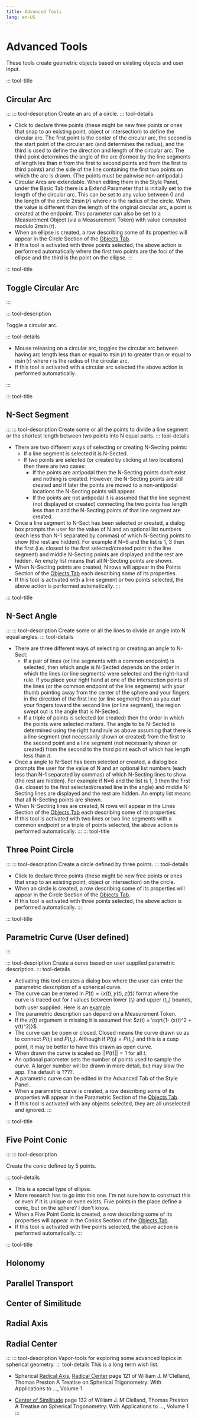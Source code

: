 ```yaml
---
title: Advanced Tools
lang: en-US
---
```


# Advanced Tools

These tools create geometric objects based on existing objects and user input.

::: tool-title

## Circular Arc

:::
::: tool-description
Create an arc of a circle.
::: tool-details

- Click to declare three points (these might be new free points or ones that snap to an existing point, object or intersection) to define the circular arc. The first point is the center of the circular arc, the second is the start point of the circular arc (and determines the radius), and the third is used to define the direction and length of the circular arc. The third point determines the angle of the arc (formed by the line segments of length les than $\pi$ from the first to second points and from the first to third points) and the side of the line containing the first two points on which the arc is drawn. (The points must be pairwise non-antipodal.)
- Circular Arcs are extendable. When editing them in the Style Panel, under the Basic Tab there is a Extend Parameter that is initially set to the length of the circular arc. This can be set to any value between 0 and the length of the circle $2\pi\sin(r)$ where $r$ is the radius of the circle. When the value is different than the length of the original circular arc, a point is created at the endpoint. This parameter can also be set to a Measurement Object (via a Measurement Token) with value computed modulo $2\pi\sin(r)$.
- When an ellipse is created, a row describing some of its properties will appear in the Circle Section of the [Objects Tab](/userguide/#objects-tab).
- If this tool is activated with three points selected, the above action is performed automatically where the first two points are the foci of the ellipse and the third is the point on the ellipse.
  :::

::: tool-title

## Toggle Circular Arc

:::

::: tool-description

Toggle a circular arc.

::: tool-details

- Mouse releasing on a circular arc, toggles the circular arc between having arc length less than or equal to $\pi\sin(r)$ to greater than or equal to $\pi\sin(r)$ where $r$ is the radius of the circular arc.
- If this tool is activated with a circular arc selected the above action is performed automatically.

:::

::: tool-title

## N-Sect Segment

:::
::: tool-description
Create some or all the points to divide a line segment or the shortest length between two points into N equal parts.
::: tool-details

- There are two different ways of selecting or creating N-Secting points:
  - If a line segment is selected it is N-Sected.
  - If two points are selected (or created by clicking at two locations) then there are two cases:
    - If the points are antipodal then the N-Secting points don't exist and nothing is created. However, the N-Secting points are still created and if later the points are moved to a non-antipodal locations the N-Secting points will appear.
    - If the points are not antipodal it is assumed that the line segment (not displayed or created) connecting the two points has length less than $\pi$ and the N-Secting points of that line segment are created.
- Once a line segment to N-Sect has been selected or created, a dialog box prompts the user for the value of N and an optional list numbers (each less than N-1 separated by commas) of which N-Secting points to show (the rest are hidden). For example if N=6 and the list is 1, 3 then the first (i.e. closest to the first selected/created point in the line segment) and middle N-Secting points are displayed and the rest are hidden. An empty list means that all N-Secting points are shown.
- When N-Secting points are created, N rows will appear in the Points Section of the [Objects Tab](/userguide/#objects-tab) each describing some of its properties.
- If this tool is activated with a line segment or two points selected, the above action is performed automatically.
  :::

::: tool-title

## N-Sect Angle

:::
::: tool-description
Create some or all the lines to divide an angle into N equal angles.
::: tool-details

- There are three different ways of selecting or creating an angle to N-Sect:
  - If a pair of lines (or line segments with a common endpoint) is selected, then which angle is N-Sected depends on the order in which the lines (or line segments) were selected and the right-hand rule. If you place your right hand at one of the intersection points of the lines (or the common endpoint of the line segments) with your thumb pointing away from the center of the sphere and your fingers in the direction of the first line (or line segment) then as you curl your fingers toward the second line (or line segment), the region swept out is the angle that is N-Sected.
  - If a triple of points is selected (or created) then the order in which the points were selected matters. The angle to be N-Sected is determined using the right hand rule as above assuming that there is a line segment (not necessarily shown or created) from the first to the second point and a line segment (not necessarily shown or created) from the second to the third point each of which has length less than $\pi$.
- Once a angle to N-Sect has been selected or created, a dialog box prompts the user for the value of N and an optional list numbers (each less than N-1 separated by commas) of which N-Secting lines to show (the rest are hidden). For example if N=6 and the list is 1, 3 then the first (i.e. closest to the first selected/created line in the angle) and middle N-Secting lines are displayed and the rest are hidden. An empty list means that all N-Secting points are shown.
- When N-Secting lines are created, N rows will appear in the Lines Section of the [Objects Tab](/userguide/#objects-tab) each describing some of its properties.
- If this tool is activated with two lines or two line segments with a common endpoint or a triple of points selected, the above action is performed automatically.
  :::
  ::: tool-title

## Three Point Circle

:::
::: tool-description
Create a circle defined by three points.
::: tool-details

- Click to declare three points (these might be new free points or ones that snap to an existing point, object or intersection) on the circle.
- When an circle is created, a row describing some of its properties will appear in the Circle Section of the [Objects Tab](/userguide/#objects-tab).
- If this tool is activated with three points selected, the above action is performed automatically.
  :::

::: tool-title

## Parametric Curve (User defined)

:::

::: tool-description
Create a curve based on user supplied parametric description.
::: tool-details

- Activating this tool creates a dialog box where the user can enter the parametric description of a spherical curve.
- The curve can be entered in $P(t) = \langle x(t), y(t), z(t)\rangle$ format where the curve is traced out for $t$ values between lower ($t_l$) and upper ($t_u$) bounds, both user supplied. Here is an [example](/tools/exampleparametric).
- The parametric description can depend on a Measurement Token.
- If the $z(t)$ argument is missing it is assumed that $z(t) = \sqrt{1- (x(t)^2 + y(t)^2)}$.
- The curve can be open or closed. Closed means the curve drawn so as to connect $P(t_l)$ and $P(t_u)$. Although if $P(t_l) = P(t_u)$ and this is a cusp point, it may be better to have this drawn as open curve.
- When drawn the curve is scaled so $||P(t)|| =1$ for all $t$.
- An optional parameter sets the number of points used to sample the curve. A larger number will be drawn in more detail, but may slow the app. The default is ????.
- A parametric curve can be edited in the Advanced Tab of the Style Panel.
- When a parametric curve is created, a row describing some of its properties will appear in the Parametric Section of the [Objects Tab](/userguide/#objects-tab).
- If this tool is activated with any objects selected, they are all unselected and ignored.
  :::

::: tool-title

## Five Point Conic

:::
::: tool-description

Create the conic defined by 5 points.

::: tool-details

- This is a special type of ellipse.
- More research has to go into this one. I'm not sure how to construct this or even if it is unique or even exists. Five points in the place define a conic, but on the sphere? I don't know.
- When a Five Point Conic is created, a row describing some of its properties will appear in the Conics Section of the [Objects Tab](/userguide/#objects-tab).
- If this tool is activated with five points selected, the above action is performed automatically.
  :::

::: tool-title

## Holonomy

## Parallel Transport

## Center of Similitude

## Radial Axis

## Radial Center

:::
::: tool-description
Vapor-tools for exploring some advanced topics in spherical geometry.
::: tool-details
This is a long term wish list.

- Spherical [Radical Axis](https://en.wikipedia.org/wiki/Radical_axis), [Radical Center](https://www.google.com/books/edition/A_Treatise_on_Spherical_Trigonometry/4IsLAAAAYAAJ?hl=en&gbpv=1&dq=radical+axis+M%27Clelland,+Thomas+Preston&pg=PA123&printsec=frontcover) page 121 of William J. M'Clelland, Thomas Preston A Treatise on Spherical Trigonometry: With Applications to ..., Volume 1

- [Center of Similitude](https://www.google.com/books/edition/A_Treatise_on_Spherical_Trigonometry/4IsLAAAAYAAJ?hl=en&gbpv=1&dq=Center+of+Similitude++M%27Clelland,+Thomas+Preston&pg=PA132&printsec=frontcover) page 132 of William J. M'Clelland, Thomas Preston A Treatise on Spherical Trigonometry: With Applications to ..., Volume 1
  :::
